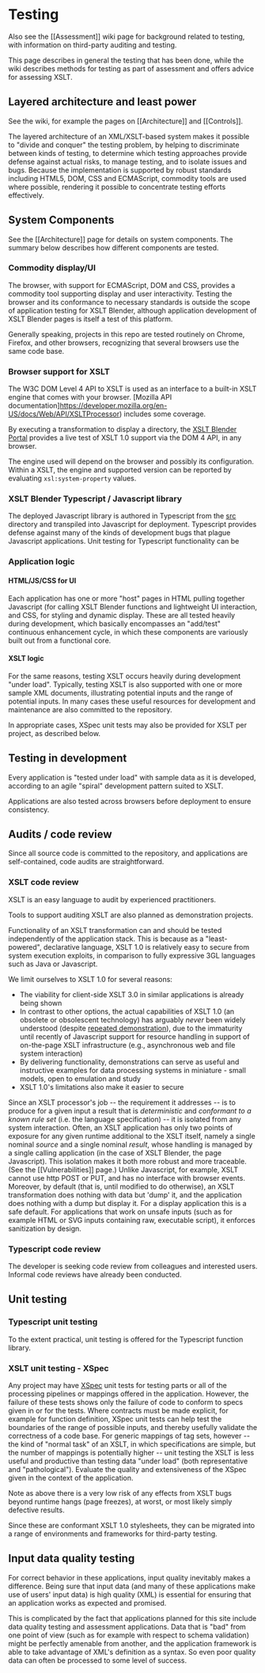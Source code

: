 # Testing

Also see the [[Assessment]] wiki page for background related to testing, with information on third-party auditing and testing.

This page describes in general the testing that has been done, while the wiki describes methods for testing as part of assessment and offers advice for assessing XSLT.

## Layered architecture and least power

See the wiki, for example the pages on [[Architecture]] and [[Controls]].

The layered architecture of an XML/XSLT-based system makes it possible to "divide and conquer" the testing problem, by helping to discriminate between kinds of testing, to determine which testing approaches provide defense against actual risks, to manage testing, and to isolate issues and bugs. Because the implementation is supported by robust standards including HTML5, DOM, CSS and ECMAScript, commodity tools are used where possible, rendering it possible to concentrate testing efforts effectively.

## System Components

See the [[Architecture]] page for details on system components. The summary below describes how different components are tested.

### Commodity display/UI

The browser, with support for ECMAScript, DOM and CSS, provides a commodity tool supporting display and user interactivity. Testing the browser and its conformance to necessary standards is outside the scope of application testing for XSLT Blender, although application development of XSLT Blender pages is itself a test of this platform.

Generally speaking, projects in this repo are tested routinely on Chrome, Firefox, and other browsers, recognizing that several browsers use the same code base.

### Browser support for XSLT

The W3C DOM Level 4 API to XSLT is used as an interface to a built-in XSLT engine that comes with your browser. [Mozilla API documentation]https://developer.mozilla.org/en-US/docs/Web/API/XSLTProcessor) includes some coverage.

By executing a transformation to display a directory, the [XSLT Blender Portal](https://pages.nist.gov/xslt-blender) provides a live test of XSLT 1.0 support via the DOM 4 API, in any browser.

The engine used will depend on the browser and possibly its configuration. Within a XSLT, the engine and supported version can be reported by evaluating `xsl:system-property` values.

### XSLT Blender Typescript / Javascript library

The deployed Javascript library is authored in Typescript from the [src](src) directory and transpiled into Javascript for deployment. Typescript provides defense against many of the kinds of development bugs that plague Javascript applications. Unit testing for Typescript functionality can be 

### Application logic

#### HTML/JS/CSS for UI

Each application has one or more "host" pages in HTML pulling together Javascript (for calling XSLT Blender functions and lightweight UI interaction, and CSS, for styling and dynamic display. These are all tested heavily during development, which basically encompasses an "add/test" continuous enhancement cycle, in which these components are variously built out from a functional core.

#### XSLT logic

For the same reasons, testing XSLT occurs heavily during development "under load". Typically, testing XSLT is also supported with one or more sample XML documents, illustrating potential inputs and the range of potential inputs. In many cases these useful resources for development and maintenance are also committed to the repository.

In appropriate cases, XSpec unit tests may also be provided for XSLT per project, as described below.

## Testing in development

Every application is "tested under load" with sample data as it is developed, according to an agile "spiral" development pattern suited to XSLT.

Applications are also tested across browsers before deployment to ensure consistency.

## Audits / code review

Since all source code is committed to the repository, and applications are self-contained, code audits are straightforward.

### XSLT code review

XSLT is an easy language to audit by experienced practitioners.

Tools to support auditing XSLT are also planned as demonstration projects.

Functionality of an XSLT transformation can and should be tested independently of the application stack. This is because as a "least-powered", declarative language, XSLT 1.0 is relatively easy to secure from system execution exploits, in comparison to fully expressive 3GL languages such as Java or Javascript.

We limit ourselves to XSLT 1.0 for several reasons:

- The viability for client-side XSLT 3.0 in similar applications is already being shown
- In contrast to other options, the actual capabilities of XSLT 1.0 (an obsolete or obsolescent technology) has arguably *never* been widely understood (despite [repeated demonstration](https://www.balisage.net/Proceedings/topics/XSLT.html)), due to the immaturity until recently of Javascript support for resource handling in support of on-the-page XSLT infrastructure (e.g., asynchronous web and file system interaction)
- By delivering functionality, demonstrations can serve as useful and instructive examples for data processing systems in miniature - small models, open to emulation and study
- XSLT 1.0's limitations also make it easier to secure

Since an XSLT processor's job -- the requirement it addresses -- is to produce for a given input a result that is *deterministic* and *conformant to a known rule set* (i.e. the language specification) -- it is isolated from any system interaction. Often, an XSLT application has only two points of exposure for any given runtime additional to the XSLT itself, namely a single nominal *source* and a single nominal *result*, whose handling is managed by a single calling application (in the case of XSLT Blender, the page Javascript). This isolation makes it both more robust and more traceable. (See the [[Vulnerabilities]] page.) Unlike Javascript, for example, XSLT cannot use http POST or PUT, and has no interface with browser events. Moreover, by default (that is, until modified to do otherwise), an XSLT transformation does nothing with data but 'dump' it, and the application does nothing with a dump but display it. For a display application this is a safe default. For applications that work on unsafe inputs (such as for example HTML or SVG inputs containing raw, executable script), it enforces sanitization by design.

### Typescript code review

The developer is seeking code review from colleagues and interested users. Informal code reviews have already been conducted.

## Unit testing

### Typescript unit testing

To the extent practical, unit testing is offered for the Typescript function library.

### XSLT unit testing - XSpec

Any project may have [XSpec](https://github.com/xspec/xspec/) unit tests for testing parts or all of the processing pipelines or mappings offered in the application. However, the failure of these tests shows only the failure of code to conform to specs given in or for the tests. Where contracts must be made explicit, for example for function definition, XSpec unit tests can help test the boundaries of the range of possible inputs, and thereby usefully validate the correctness of a code base. For generic mappings of tag sets, however -- the kind of "normal task" of an XSLT, in which specifications are simple, but the number of mappings is potentially higher -- unit testing the XSLT is less useful and productive than testing data "under load" (both representative and "pathological"). Evaluate the quality and extensiveness of the XSpec given in the context of the application.

Note as above there is a very low risk of any effects from XSLT bugs beyond runtime hangs (page freezes), at worst, or most likely simply defective results.

Since these are conformant XSLT 1.0 stylesheets, they can be migrated into a range of environments and frameworks for third-party testing.

## Input data quality testing

For correct behavior in these applications, input quality inevitably makes a difference. Being sure that input data (and many of these applications make use of users' input data) is high quality (XML) is essential for ensuring that an application works as expected and promised.

This is complicated by the fact that applications planned for this site include data quality testing and assessment applications. Data that is "bad" from one point of view (such as for example with respect to schema validation) might be perfectly amenable from another, and the application framework is able to take advantage of XML's definition as a syntax. So even poor quality data can often be processed to some level of success.
